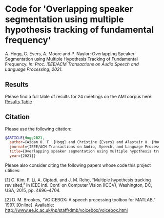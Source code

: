 # Code for 'Overlapping speaker segmentation using multiple hypothesis tracking of fundamental frequency'

A. Hogg, C. Evers, A. Moore and P. Naylor: Overlapping Speaker Segmentation using Multiple Hypothesis Tracking of Fundamental Frequency. *In: Proc. IEEE/ACM Transactions on Audio Speech and Language Processing, 2021*.

## Results
Please find a full table of results for 24 meetings on the AMI corpus here: [Results Table](https://github.com/ahogg/Overlapping_speaker_segmentation_using_multiple_hypothesis_tracking_of_fundamental_frequency/blob/master/IEEE_Transactions_2020_Overlapping_speaker_segmentation_using_multiple_hypothesis_tracking_of_fundamental_frequency_results_table.pdf)

## Citation

Please use the following citation:

```bibtex
@ARTICLE{Hogg2021,
  author={Aidan O. T. {Hogg} and Christine {Evers} and Alastair H. {Moore} and Patrick A. {Naylor}},
  journal={IEEE/ACM Transactions on Audio, Speech, and Language Processing}, 
  title={Overlapping speaker segmentation using multiple hypothesis tracking of fundamental frequency},
  year={2021}}
```

Please also consider citing the following papers whose code this project utilises:

[1] C. Kim, F. Li, A. Ciptadi, and J. M. Rehg, “Multiple hypothesis tracking revisited,” in IEEE Intl. Conf. on Computer Vision (ICCV), Washington, DC, USA, 2015, pp. 4696–4704.

[2] D. M. Brookes, “VOICEBOX: A speech processing toolbox for MATLAB,” 1997. [Online]. Available: http://www.ee.ic.ac.uk/hp/staff/dmb/voicebox/voicebox.html



